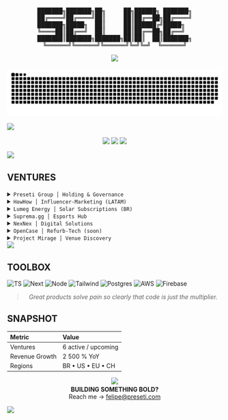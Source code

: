 <!-- ███████  P R E S E T I  ███████ -->

<pre align="center">
███████╗███████╗██╗     ██╗██████╗ ███████╗
██╔════╝██╔════╝██║     ██║██╔══██╗██╔════╝
███████╗█████╗  ██║     ██║██████╔╝█████╗  
╚════██║██╔══╝  ██║     ██║██╔══██╗██╔══╝  
███████║███████╗███████╗██║██║  ██║███████╗
╚══════╝╚══════╝╚══════╝╚═╝╚═╝  ╚══════╝
</pre>

<p align="center">
  <img src="https://readme-typing-svg.herokuapp.com?font=Fira+Code&duration=2500&pause=800&color=FF00FF&center=true&multiline=true&vCenter=true&lines=FELIPE+PRESETI;Founder+%7C+Preseti+Group;Turning+Pain+into+Product" />
</p>

<p align="center">
  <!-- snake: mantido, mas largura fixa p/ caber no grid -->
  <img src="https://raw.githubusercontent.com/platane/snk/output/github-contribution-grid-snake-dark.svg" width="860" />
</p>

<img src="https://capsule-render.vercel.app/api?type=waving&height=100&color=0:00FFFF,50:FF00FF,100:00FFFF" />

<p align="center">
  <a href="https://preseti.com"><img src="https://img.shields.io/badge/PRESE​TI.COM-00ffff?style=for-the-badge&labelColor=ff00ff"></a>
  <a href="https://linkedin.com/in/felipepreseti"><img src="https://img.shields.io/badge/LINKEDIN-ff00ff?style=for-the-badge&logo=linkedin&logoColor=ffffff"></a>
  <a href="mailto:felipe@preseti.com"><img src="https://img.shields.io/badge/EMAIL-00ffff?style=for-the-badge&logo=gmail&logoColor=ffffff"></a>
</p>

<img src="https://capsule-render.vercel.app/api?type=rect&height=5&color=FF00FF,00FFFF" />

## VENTURES
<details><summary><code>Preseti Group │ Holding & Governance</code></summary>Strategy, capital and synergy for the entire fleet.</details>
<details><summary><code>HowHow │ Influencer-Marketing (LATAM)</code></summary>AI links tech brands ↔ creators. https://howhow.com.br</details>
<details><summary><code>Lumeg Energy │ Solar Subscriptions (BR)</code></summary>Clean power optimised by data. https://lumeg.com.br</details>
<details><summary><code>Suprema.gg │ Esports Hub</code></summary>Leagues, matchmaking, item trading. https://suprema.gg</details>
<details><summary><code>NexNex │ Digital Solutions</code></summary>Web, ads, design fully automated. https://nexnex.com.br</details>
<details><summary><code>OpenCase │ Refurb-Tech (soon)</code></summary>AI inspection, repair and flash deals.</details>
<details><summary><code>Project Mirage │ Venue Discovery</code></summary>Real-time personalised recommendations.</details>

<img src="https://capsule-render.vercel.app/api?type=rect&height=5&color=00FFFF,FF00FF" />

## TOOLBOX
![TS](https://img.shields.io/badge/TypeScript-ff00ff?style=flat&logo=typescript&logoColor=white)
![Next](https://img.shields.io/badge/Next.js-00ffff?style=flat&logo=next.js)
![Node](https://img.shields.io/badge/Node.js-02b300?style=flat&logo=node.js&logoColor=white)
![Tailwind](https://img.shields.io/badge/Tailwind-06b6d4?style=flat&logo=tailwindcss&logoColor=white)
![Postgres](https://img.shields.io/badge/PostgreSQL-4169e1?style=flat&logo=postgresql&logoColor=white)
![AWS](https://img.shields.io/badge/AWS-111111?style=flat&logo=amazonaws)
![Firebase](https://img.shields.io/badge/Firebase-ffca28?style=flat&logo=firebase)

<blockquote align="center"><i>Great products solve pain so clearly that code is just the multiplier.</i></blockquote>

## SNAPSHOT
| Metric  | Value            |
| :------ | :--------------- |
| Ventures | 6 active / upcoming |
| Revenue Growth | 2 500 % YoY |
| Regions | BR • US • EU • CH |

<p align="center">
  <img src="https://media.giphy.com/media/v1.Y2lkPTc5MGI3NjExOTI0YjRhMGU1ZDdlZTJlZjQyN2VmZjc3YTFiY2RlNDk3MzQwZTQ2OSZlcD12MV9naWZzX3NlYXJjaCZjdD1n/M9khAdSOyM2JO/giphy.gif" width="160"><br>
  <b>BUILDING SOMETHING BOLD?</b><br>
  Reach&nbsp;me → <a href="mailto:felipe@preseti.com">felipe@preseti.com</a>
</p>

<img src="https://capsule-render.vercel.app/api?type=waving&height=100&color=00FFFF,FF00FF&section=footer" />
